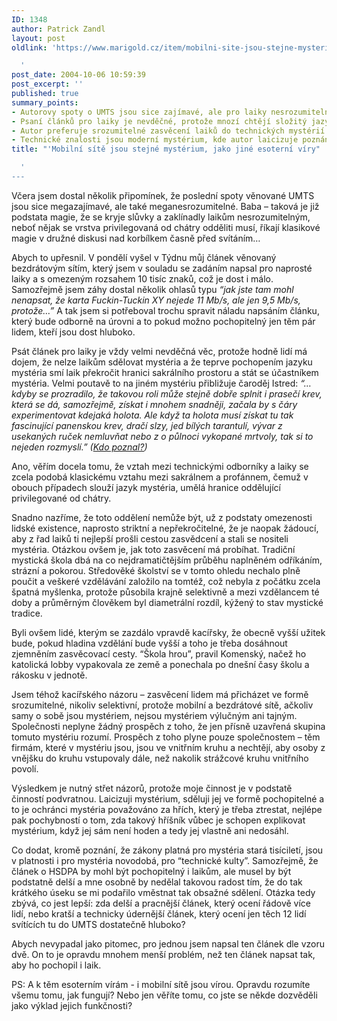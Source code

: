 ```yaml
---
ID: 1348
author: Patrick Zandl
layout: post
oldlink: 'https://www.marigold.cz/item/mobilni-site-jsou-stejne-mysterium-jako-jine-esoterni-viry

  '
post_date: 2004-10-06 10:59:39
post_excerpt: ''
published: true
summary_points:
- Autorovy spoty o UMTS jsou sice zajímavé, ale pro laiky nesrozumitelné.
- Psaní článků pro laiky je nevděčné, protože mnozí chtějí složitý jazyk.
- Autor preferuje srozumitelné zasvěcení laiků do technických mystérií.
- Technické znalosti jsou moderní mystérium, kde autor laicizuje poznání.
title: "'Mobilní sítě jsou stejné mystérium, jako jiné esoterní víry"

  '
---
```


<p>
Včera jsem dostal několik připomínek, že poslední spoty věnované UMTS jsou sice megazajímavé, ale také meganesrozumitelné. Baba – taková je již podstata magie, že se kryje slůvky a zaklínadly laikům nesrozumitelným, neboť nějak se vrstva privilegovaná od chátry odděliti musí, říkají klasikové magie v družné diskusi nad korbílkem časně před svítáním… </p>

<p>
Abych to upřesnil. V pondělí vyšel v Týdnu můj článek věnovaný bezdrátovým sítím, který jsem v souladu se zadáním napsal pro naprosté laiky a s omezeným rozsahem 10 tisíc znaků, což je dost i málo. Samozřejmě jsem záhy dostal několik ohlasů typu <i>&#8220;jak jste tam mohl nenapsat, že karta Fuckin-Tuckin XY nejede 11 Mb/s, ale jen 9,5 Mb/s, protože…&#8221;</i> A tak jsem si potřeboval trochu spravit náladu napsáním článku, který bude odborně na úrovni a to pokud možno pochopitelný jen těm pár lidem, kteří jsou dost hluboko. </p>

<p>
Psát článek pro laiky je vždy velmi nevděčná věc, protože hodně lidí má dojem, že nelze laikům sdělovat mystéria a že teprve pochopením jazyku mystéria smí laik překročit hranici sakrálního prostoru a stát se účastníkem mystéria. Velmi poutavě to na jiném mystériu přibližuje čaroděj Istred: <i>“…kdyby se prozradilo, že takovou roli může stejně dobře splnit i prasečí krev, která se dá, samozřejmě, získat i mnohem snadněji, začala by s čáry experimentovat kdejaká holota. Ale když ta holota musí získat tu tak fascinující panenskou krev, dračí slzy, jed bílých tarantulí, vývar z usekaných ruček nemluvňat nebo z o půlnoci vykopané mrtvoly, tak si to nejeden rozmyslí.” (<a href="http://www.sapkowski.cz/stripek_ledu.asp">Kdo poznal?</a>)</i></p>

<p>
Ano, věřím docela tomu, že vztah mezi technickými odborníky a laiky se zcela podobá klasickému vztahu mezi sakrálnem a profánnem, čemuž v obouch případech slouží jazyk mystéria, umělá hranice oddělující privilegované od chátry. </p>

<p>
Snadno nazříme, že toto oddělení nemůže být, už z podstaty omezenosti lidské existence, naprosto striktní a nepřekročitelné, že je naopak žádoucí, aby z řad laiků ti nejlepší prošli cestou zasvědcení a stali se nositeli mystéria. Otázkou ovšem je, jak toto zasvěcení má probíhat. Tradiční mystická škola dbá na co nejdramatičtějším průběhu naplněném odříkáním, strázní a pokorou. Středověké školství se v tomto ohledu nechalo plně poučit a veškeré vzdělávání založilo na tomtéž, což nebyla z počátku zcela špatná myšlenka, protože působila krajně selektivně a mezi vzdělancem té doby a průměrným člověkem byl diametrální rozdíl, kýžený to stav mystické tradice. </p>

<p>
Byli ovšem lidé, kterým se zazdálo vpravdě kacířsky, že obecně vyšší užitek bude, pokud hladina vzdělání bude vyšší a toho je třeba dosáhnout zjemněním zasvěcovací cesty. &#8220;Škola hrou&#8221;, pravil Komenský, načež ho katolická lobby vypakovala ze země a ponechala po dnešní časy školu a rákosku v jednotě. </p>

<p>
Jsem téhož kacířského názoru – zasvěcení lidem má přicházet ve formě srozumitelné, nikoliv selektivní, protože mobilní a bezdrátové sítě, ačkoliv samy o sobě jsou mystériem, nejsou mystériem výlučným ani tajným. Společnosti neplyne žádný prospěch z toho, že jen přísně uzavřená skupina tomuto mystériu rozumí. Prospěch z toho plyne pouze společnostem – těm firmám, které v mystériu jsou, jsou ve vnitřním kruhu a nechtějí, aby osoby z vnějšku do kruhu vstupovaly dále, než nakolik strážcové kruhu vnitřního povolí. </p>

<p>
Výsledkem je nutný střet názorů, protože moje činnost je v podstatě činností podvratnou. Laicizuji mystérium, sděluji jej ve formě pochopitelné a to je ochránci mystéria považováno za hřích, který je třeba ztrestat, nejlépe pak pochybností o tom, zda takový hříšník vůbec je schopen explikovat mystérium, když jej sám není hoden a tedy jej vlastně ani nedosáhl. </p>

<p>

Co dodat, kromě poznání, že zákony platná pro mystéria stará tisíciletí, jsou v platnosti i pro mystéria novodobá, pro &#8220;technické kulty&#8221;. Samozřejmě, že článek o HSDPA by mohl být pochopitelný i laikům, ale musel by být podstatně delší a mne osobně by nedělal takovou radost tím, že do tak krátkého úseku se mi podařilo vměstnat tak obsažné sdělení. Otázka tedy zbývá, co jest lepší: zda delší a pracnější článek, který ocení řádově více lidí, nebo kratší a technicky údernější článek, který ocení jen těch 12 lidí svítících tu do UMTS dostatečně hluboko?</p>

<p>
Abych nevypadal jako pitomec, pro jednou jsem napsal ten článek dle vzoru dvě. On to je opravdu mnohem menší problém, než ten článek napsat tak, aby ho pochopil i laik. </p>

<p>
PS: A k těm esoterním vírám - i mobilní sítě jsou vírou. Opravdu rozumíte všemu tomu, jak fungují? Nebo jen věříte tomu, co jste se někde dozvěděli jako výklad jejich funkčnosti?
</p>